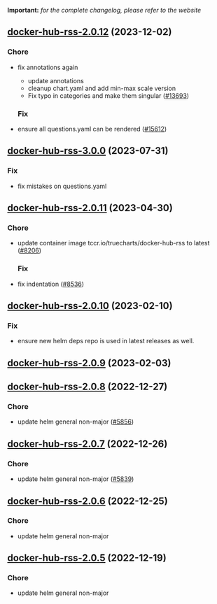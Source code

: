 **Important:**
*for the complete changelog, please refer to the website*




## [docker-hub-rss-2.0.12](https://github.com/truecharts/charts/compare/docker-hub-rss-3.0.0...docker-hub-rss-2.0.12) (2023-12-02)

### Chore

- fix annotations again
  - update annotations
  - cleanup chart.yaml and add min-max scale version
  - Fix typo in categories and make them singular ([#13693](https://github.com/truecharts/charts/issues/13693))
  
  ### Fix

- ensure all questions.yaml can be rendered ([#15612](https://github.com/truecharts/charts/issues/15612))
  
  











## [docker-hub-rss-3.0.0](https://github.com/truecharts/charts/compare/docker-hub-rss-2.0.11...docker-hub-rss-3.0.0) (2023-07-31)

### Fix

- fix mistakes on questions.yaml
  
  


## [docker-hub-rss-2.0.11](https://github.com/truecharts/charts/compare/docker-hub-rss-2.0.10...docker-hub-rss-2.0.11) (2023-04-30)

### Chore

- update container image tccr.io/truecharts/docker-hub-rss to latest ([#8206](https://github.com/truecharts/charts/issues/8206))
  
  ### Fix

- fix indentation ([#8536](https://github.com/truecharts/charts/issues/8536))
  
  


## [docker-hub-rss-2.0.10](https://github.com/truecharts/charts/compare/docker-hub-rss-2.0.9...docker-hub-rss-2.0.10) (2023-02-10)

### Fix

- ensure new helm deps repo is used in latest releases as well.
  
  


## [docker-hub-rss-2.0.9](https://github.com/truecharts/charts/compare/docker-hub-rss-2.0.8...docker-hub-rss-2.0.9) (2023-02-03)




## [docker-hub-rss-2.0.8](https://github.com/truecharts/charts/compare/docker-hub-rss-2.0.7...docker-hub-rss-2.0.8) (2022-12-27)

### Chore

- update helm general non-major ([#5856](https://github.com/truecharts/charts/issues/5856))
  
  


## [docker-hub-rss-2.0.7](https://github.com/truecharts/charts/compare/docker-hub-rss-2.0.6...docker-hub-rss-2.0.7) (2022-12-26)

### Chore

- update helm general non-major ([#5839](https://github.com/truecharts/charts/issues/5839))
  
  


## [docker-hub-rss-2.0.6](https://github.com/truecharts/charts/compare/docker-hub-rss-2.0.5...docker-hub-rss-2.0.6) (2022-12-25)

### Chore

- update helm general non-major
  
  


## [docker-hub-rss-2.0.5](https://github.com/truecharts/charts/compare/docker-hub-rss-2.0.4...docker-hub-rss-2.0.5) (2022-12-19)

### Chore

- update helm general non-major
